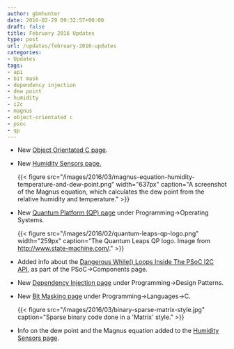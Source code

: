 ```yaml
---
author: gbmhunter
date: 2016-02-29 09:32:57+00:00
draft: false
title: February 2016 Updates
type: post
url: /updates/february-2016-updates
categories:
- Updates
tags:
- api
- bit mask
- dependency injection
- dew point
- humidity
- i2c
- magnus
- object-orientated c
- psoc
- qp
---
```


* New [Object Orientated C page](/programming/languages/c/object-orientated-c).
* New [Humidity Sensors page.](/electronics/components/sensors/humidity-sensors)

	{{< figure src="/images/2016/03/magnus-equation-humidity-temperature-and-dew-point.png" width="637px" caption="A screenshot of the Magnus equation, which calculates the dew point from the relative humidity and temperature."  >}}

* New [Quantum Platform (QP) page](/programming/operating-systems/quantum-platform-qp) under Programming->Operating Systems.  

	{{< figure src="/images/2016/02/quantum-leaps-qp-logo.png" width="259px" caption="The Quantum Leaps QP logo. Image from http://www.state-machine.com/."  >}}

* Added info about the [Dangerous While() Loops Inside The PSoC I2C API](/programming/microcontrollers/psoc/components#dangerous-while-loops), as part of the PSoC->Components page.

* New [Dependency Injection page](/programming/design-patterns/dependency-injection) under Programming->Design Patterns.

* New [Bit Masking page](/programming/languages/c/bit-fields-and-bit-manipulation-masking) under Programming->Languages->C.  

	{{< figure src="/images/2016/03/binary-sparse-matrix-style.jpg" caption="Sparse binary code done in a 'Matrix' style."  >}}

* Info on the dew point and the Magnus equation added to the [Humidity Sensors page](/electronics/components/sensors/humidity-sensors).